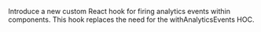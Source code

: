 Introduce a new custom React hook for firing analytics events within components. This hook replaces the need for the withAnalyticsEvents HOC.